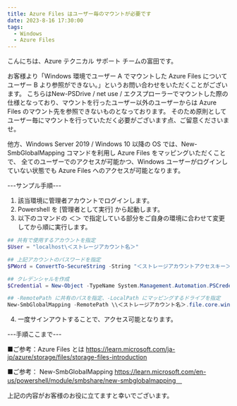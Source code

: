 ```yaml
---
title: Azure Files はユーザー毎のマウントが必要です 
date: 2023-8-16 17:30:00
tags:
  - Windows
  - Azure Files
---
```


こんにちは、Azure テクニカル サポート チームの富田です。  

お客様より「Windows 環境でユーザー A でマウントした Azure Files についてユーザー B より参照ができない。」というお問い合わせをいただくことがございます。 
こちらはNew-PSDrive / net use / エクスプローラーでマウントした際の仕様となっており、マウントを行ったユーザー以外のユーザーからは Azure Files のマウント先を参照できないものとなっております。 
そのため原則としてユーザー毎にマウントを行っていただく必要がございます点、ご留意くださいませ。 

<!-- more -->

他方、Windows Server 2019 / Windows 10 以降の OS では、New-SmbGlobalMapping コマンドを利用し Azure Files をマッピングいただくことで、 全てのユーザーでのアクセスが可能かつ、Windows ユーザーがログインしていない状態でも Azure Files へのアクセスが可能となります。 

---サンプル手順--- 

1. 該当環境に管理者アカウントでログインします。 
2. Powershell を [管理者として実行] から起動します。 
3. 以下のコマンドの ＜＞ で指定している部分をご自身の環境に合わせて変更してから順に実行します。 

```PowerShell
## 共有で使用するアカウントを指定 
$User = "localhost\＜ストレージアカウント名＞" 

## 上記アカウントのパスワードを指定 
$PWord = ConvertTo-SecureString -String "＜ストレージアカウントアクセスキー＞" -AsPlainText -Force 

## クレデンシャルを作成 
$Credential = New-Object -TypeName System.Management.Automation.PSCredential -ArgumentList $User, $PWord 

## -RemotePath に共有のパスを指定、-LocalPath にマッピングするドライブを指定 
New-SmbGlobalMapping -RemotePath \\＜ストレージアカウント名＞.file.core.windows.net\＜ファイル共有名＞ -Credential $Credential -LocalPath Z: -Persistent $True 
```

4. 一度サインアウトすることで、アクセス可能となります。 

---手順ここまで--- 

■ご参考：Azure Files とは 
https://learn.microsoft.com/ja-jp/azure/storage/files/storage-files-introduction

■ご参考： New-SmbGlobalMapping 
https://learn.microsoft.com/en-us/powershell/module/smbshare/new-smbglobalmapping　 

 上記の内容がお客様のお役に立てますと幸いでございます。 

